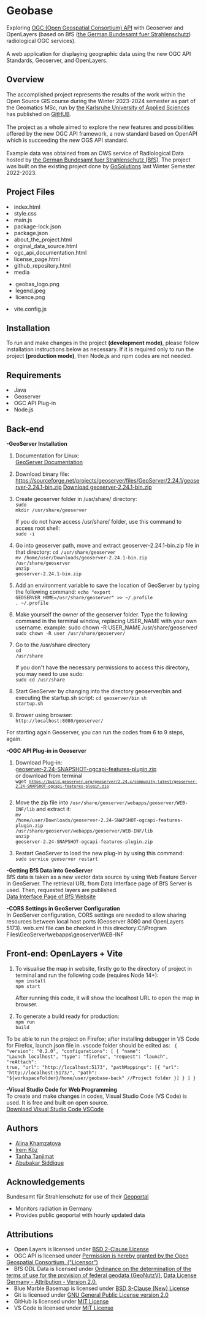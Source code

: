 # Geobase
Exploring <a href="https://ogcapi.ogc.org/">OGC (Open Geospatial Consortium) API</a> with Geoserver and OpenLayers (based on BfS (<a href="https://www.imis.bfs.de/geoportal/">the German Bundesamt fuer Strahlenschutz</a>) radiological OGC services). <br> <br>
A web application for displaying geographic data using the new OGC API Standards, Geoserver, and OpenLayers.<br>
## Overview
<p>
The accomplished project represents the results of the work within the Open Source GIS course during the Winter 2023-2024 semester as part of the Geomatics MSc, run by <a href="https://www.h-ka.de/">the Karlsruhe University of Applied Sciences</a> has published on <a href="https://github.com/HsKA-OSGIS/geobase-back">GitHUB</a>. <br> <br> The project as a whole aimed to explore the new features and possibilities offered by the new OGC API framework, a new standard based on OpenAPI which is succeeding the new OGS API standard.<br> <br>
        Example data was obtained from an OWS service of Radiological Data hosted by <a href="https://www.imis.bfs.de/geoportal/">the German Bundesamt fuer Strahlenschutz (BfS)</a>. The project was built on the existing project done by <a href="https://github.com/HsKA-OSGIS-archive/GOSolutions/">GoSolutions</a> last Winter Semester 2022-2023. 

## Project Files

  <li>index.html</li>
  <li>style.css</li>
  <li>main.js</li>
  <li>package-lock.json</li>
  <li>package.json</li>
  <li>about_the_project.html</li>
  <li>orginal_data_source.html</li>
  <li>ogc_api_documentation.html</li>
  <li>license_page.html</li>
  <li>github_repository.html</li>
  <li>media</li>
 <ul>
  <li>geobas_logo.png</li>
  <li>legend.jpeg</li>
  <li>licence.png</li>
  </ul>
  <li>vite.config.js</li>


## Installation 
To run and make changes in the project <b>(development mode)</b>, please follow installation instructions below as necessary. If it is required only to run the project <b>(production mode)</b>, then Node.js and npm codes are not needed. 

## Requirements 

  <li>Java</li>
  <li>Geoserver</li>
  <li>OGC API Plug-in</li>
  <li>Node.js</li>

## Back-end
<b> -GeoServer Installation </b>
1. Documentation for Linux: <br>
    <a href="https://docs.geoserver.org/stable/en/user/installation/linux.html">GeoServer Documentation</a>
 
2. Download binary file:<br>
   https://sourceforge.net/projects/geoserver/files/GeoServer/2.24.1/geoserver-2.24.1-bin.zip
   <a href="https://sourceforge.net/projects/geoserver/files/GeoServer/2.24.1/geoserver-2.24.1-bin.zip">Download geoserver-2.24.1-bin.zip</a>

4. Create geoserver folder in /usr/share/ directory:<br>
    <code>sudo mkdir /usr/share/geoserver</code>

   If you do not have access /usr/share/ folder, use this command to access root shell:<br>
    <code>sudo -i</code>

5. Go into geoserver path, move and extract geoserver-2.24.1-bin.zip file in that directory:
    <code>cd /usr/share/geoserver</code> <br>
    <code>mv /home/user/Downloads/geoserver-2.24.1-bin.zip /usr/share/geoserver</code><br>
    <code>unzip geoserver-2.24.1-bin.zip</code><br>

6. Add an environment variable to save the location of GeoServer by typing the following command:
    <code>echo "export GEOSERVER_HOME=/usr/share/geoserver" >> ~/.profile</code> <br>
    <code>. ~/.profile</code> <br>

7. Make yourself the owner of the geoserver folder. Type the following command in the terminal window, replacing USER_NAME with your own username.
example: sudo chown -R USER_NAME /usr/share/geoserver/ <br>
    <code>sudo chown -R user /usr/share/geoserver/</code>
 
9. Go to the /usr/share directory <br>
    <code>cd /usr/share</code>
    
    If you don't have the necessary permissions to access this directory, you may need to use sudo: <br>
    <code>sudo cd /usr/share</code>
 
10. Start GeoServer by changing into the directory geoserver/bin and executing the startup.sh script:
    <code>cd geoserver/bin</code>
    <code>sh startup.sh</code>
 
11. Brower using browser:<br>
    <code>http://localhost:8080/geoserver/</code>

For starting again Geoserver, you can run the codes from 6 to 9 steps, again.

<b> -OGC API Plug-in in Geoserver </b>

1. Download Plug-in:<br>
   <a href="https://build.geoserver.org/geoserver/2.24.x/community-latest/geoserver-2.24-SNAPSHOT-ogcapi-features-plugin.zip">geoserver-2.24-SNAPSHOT-ogcapi-features-plugin.zip</a> <br>
   or download from terminal <br>
   <code>wget <code>https://build.geoserver.org/geoserver/2.24.x/community-latest/geoserver-2.24-SNAPSHOT-ogcapi-features-plugin.zip </code> </code>
   
2. Move the zip file into <code>/usr/share/geoserver/webapps/geoserver/WEB-INF/lib</code> and extract it: <br>
 <code>mv /home/user/Downloads/geoserver-2.24-SNAPSHOT-ogcapi-features-plugin.zip /usr/share/geoserver/webapps/geoserver/WEB-INF/lib </code> <br>
 <code>unzip geoserver-2.24-SNAPSHOT-ogcapi-features-plugin.zip</code><br>
 
3. Restart GeoServer to load the new plug-in by using this command: <br>
  <code>sudo service geoserver restart </code>
  
<b> -Getting BfS Data into GeoServer </b> <br>
BfS data is taken as a new vector data source by using Web Feature Server in GeoServer. The retrieval URL from Data Interface page of BfS Server is used. Then, requested layers are published. <br>
 <a href="https://odlinfo.bfs.de/ODL/EN/service/data-interface/data-interface_node.html">Data Interface Page of BfS Website</a>

<b> -CORS Settings in GeoServer Configuration</b> <br>
In GeoServer configuration, CORS settings are needed to allow sharing resources between local host ports (Geoserver 8080 and OpenLayers 5173). web.xml file can be checked in this directory:C:\Program Files\GeoServer\webapps\geoserver\WEB-INF

## Front-end: OpenLayers + Vite
1. To visualise the map in website, firstly go to the directory of project in terminal and run the following code (requires Node 14+): <br>
   <code>npm install</code><br>
   <code>npm start</code><br>

   After running this code, it will show the localhost URL to open the map in browser.

2. To generate a build ready for production: <br>
   <code>npm run build</code><br>

To be able to run the project on Firefox; after installing debugger in VS Code for Firefox, launch.json file in .vscode folder should be edited as:
<code>
  {
    "version": "0.2.0",
    "configurations": [
        {
        "name": "Launch localhost",
        "type": "firefox",
        "request": "launch",
        "reAttach": true,
        "url": "http://localhost:5173",
            "pathMappings": [{
            "url": "http://localhost:5173/",
            "path": "${workspaceFolder}/home/user/geobase-back" //Project folder 
            }]
        }
    ]
  }
</code>

<b> -Visual Studio Code for Web Programming  </b> <br>
To create and make changes in codes, Visual Studio Code (VS Code) is used. It is free and built on open source. <br>
        <a href="https://code.visualstudio.com/download">Download Visual Studio Code VSCode</a>

## Authors

- [Alina Khamzatova](https://github.com/alina-khamzatova)
- [Irem Köz](https://github.com/iremkoz)
- [Tanha Tanjimat](https://github.com/tanhatanjimat)
- [Abubakar Siddique](https://github.com/absmizi)

## Acknowledgements

Bundesamt für Strahlenschutz for use of their [Geoportal](https://www.imis.bfs.de/geoportal/)

- Monitors radiation in Germany
- Provides public geoportal with hourly updated data

## Attributions

<li>Open Layers is licensed under <a href="https://opensource.org/licenses/BSD-2-Clause">BSD 2-Clause License</a></li>
<li>OGC API is licensed under <a href="https://github.com/opengeospatial/ogcapi-features/blob/master/LICENSE">Permission is hereby granted by the Open Geospatial Consortium, ("Licensor")</a></li>  
<li>BfS ODL Data is licensed under <a href="http://www.gesetze-im-internet.de/geonutzv/eingangsformel.html">Ordinance on the determination of the terms of use for the provision of federal geodata (GeoNutzV)</a>, <a href="https://www.govdata.de/dl-de/by-2-0">Data License Germany - Attribution - Version 2.0.</a> </li> 
<li>Blue Marble Basemap is licensed under <a href="https://opensource.org/licenses/BSD-3-Clause">BSD 3-Clause (New) License </a> </li>
<li>Git is licensed under <a href="https://git-scm.com/about">GNU General Public License version 2.0</a></li> 
<li>GitHub is licensed under <a href="https://docs.github.com/en/repositories/managing-your-repositorys-settings-and-features/customizing-your-repository/licensing-a-repository">MIT License</a></li>
<li>VS Code is licensed under <a href="https://code.visualstudio.com/docs/supporting/FAQ">MIT License</a></li>

